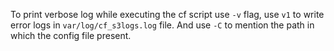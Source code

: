 To print verbose log while executing the cf script use `-v` flag, use `v1` to write error logs in `var/log/cf_s3logs.log` file. And use `-C` to mention the path in which the config file present.
